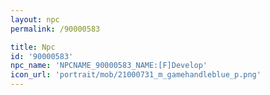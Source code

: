 ```yaml
---
layout: npc
permalink: /90000583

title: Npc
id: '90000583'
npc_name: 'NPCNAME_90000583_NAME:[F]Develop'
icon_url: 'portrait/mob/21000731_m_gamehandleblue_p.png'
---
```


